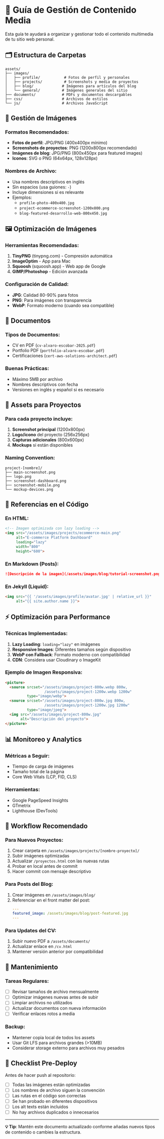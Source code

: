 # 📁 Guía de Gestión de Contenido Media

Esta guía te ayudará a organizar y gestionar todo el contenido multimedia de tu sitio web personal.

## 🗂️ Estructura de Carpetas

```
assets/
├── images/
│   ├── profile/           # Fotos de perfil y personales
│   ├── projects/          # Screenshots y media de proyectos
│   ├── blog/             # Imágenes para artículos del blog
│   └── general/          # Imágenes generales del sitio
├── documents/            # PDFs y documentos descargables
├── css/                  # Archivos de estilos
└── js/                   # Archivos JavaScript
```

## 📸 Gestión de Imágenes

### Formatos Recomendados:
- **Fotos de perfil**: JPG/PNG (400x400px mínimo)
- **Screenshots de proyectos**: PNG (1200x800px recomendado)
- **Imágenes de blog**: JPG/PNG (800x450px para featured images)
- **Iconos**: SVG o PNG (64x64px, 128x128px)

### Nombres de Archivo:
- Usa nombres descriptivos en inglés
- Sin espacios (usa guiones: `-`)
- Incluye dimensiones si es relevante
- Ejemplos:
  - `profile-photo-400x400.jpg`
  - `project-ecommerce-screenshot-1200x800.png`
  - `blog-featured-desarrollo-web-800x450.jpg`

## 🖼️ Optimización de Imágenes

### Herramientas Recomendadas:
1. **TinyPNG** (tinypng.com) - Compresión automática
2. **ImageOptim** - App para Mac
3. **Squoosh** (squoosh.app) - Web app de Google
4. **GIMP/Photoshop** - Edición avanzada

### Configuración de Calidad:
- **JPG**: Calidad 80-90% para fotos
- **PNG**: Para imágenes con transparencia
- **WebP**: Formato moderno (cuando sea compatible)

## 📄 Documentos

### Tipos de Documentos:
- CV en PDF (`cv-alvaro-escobar-2025.pdf`)
- Portfolio PDF (`portfolio-alvaro-escobar.pdf`)
- Certificaciones (`cert-aws-solutions-architect.pdf`)

### Buenas Prácticas:
- Máximo 5MB por archivo
- Nombres descriptivos con fecha
- Versiones en inglés y español si es necesario

## 🎨 Assets para Proyectos

### Para cada proyecto incluye:
1. **Screenshot principal** (1200x800px)
2. **Logo/icono** del proyecto (256x256px)
3. **Capturas adicionales** (800x600px)
4. **Mockups** si están disponibles

### Naming Convention:
```
project-[nombre]/
├── main-screenshot.png
├── logo.png
├── screenshot-dashboard.png
├── screenshot-mobile.png
└── mockup-devices.png
```

## 🔗 Referencias en el Código

### En HTML:
```html
<!-- Imagen optimizada con lazy loading -->
<img src="/assets/images/projects/ecommerce-main.png" 
     alt="E-commerce Platform Dashboard" 
     loading="lazy"
     width="800" 
     height="600">
```

### En Markdown (Posts):
```markdown
![Descripción de la imagen](/assets/images/blog/tutorial-screenshot.png)
```

### En Jekyll (Liquid):
```html
<img src="{{ '/assets/images/profile/avatar.jpg' | relative_url }}" 
     alt="{{ site.author.name }}">
```

## ⚡ Optimización para Performance

### Técnicas Implementadas:
1. **Lazy Loading**: `loading="lazy"` en imágenes
2. **Responsive Images**: Diferentes tamaños según dispositivo
3. **WebP con Fallback**: Formato moderno con compatibilidad
4. **CDN**: Considera usar Cloudinary o ImageKit

### Ejemplo de Imagen Responsiva:
```html
<picture>
  <source srcset="/assets/images/project-800w.webp 800w,
                  /assets/images/project-1200w.webp 1200w" 
          type="image/webp">
  <source srcset="/assets/images/project-800w.jpg 800w,
                  /assets/images/project-1200w.jpg 1200w" 
          type="image/jpeg">
  <img src="/assets/images/project-800w.jpg" 
       alt="Descripción del proyecto">
</picture>
```

## 📊 Monitoreo y Analytics

### Métricas a Seguir:
- Tiempo de carga de imágenes
- Tamaño total de la página
- Core Web Vitals (LCP, FID, CLS)

### Herramientas:
- Google PageSpeed Insights
- GTmetrix
- Lighthouse (DevTools)

## 🚀 Workflow Recomendado

### Para Nuevos Proyectos:
1. Crear carpeta en `/assets/images/projects/[nombre-proyecto]/`
2. Subir imágenes optimizadas
3. Actualizar `/proyectos.html` con las nuevas rutas
4. Probar en local antes de commit
5. Hacer commit con mensaje descriptivo

### Para Posts del Blog:
1. Crear imágenes en `/assets/images/blog/`
2. Referenciar en el front matter del post:
   ```yaml
   ---
   featured_image: /assets/images/blog/post-featured.jpg
   ---
   ```

### Para Updates del CV:
1. Subir nuevo PDF a `/assets/documents/`
2. Actualizar enlace en `/cv.html`
3. Mantener versión anterior por compatibilidad

## 🔧 Mantenimiento

### Tareas Regulares:
- [ ] Revisar tamaños de archivo mensualmente
- [ ] Optimizar imágenes nuevas antes de subir
- [ ] Limpiar archivos no utilizados
- [ ] Actualizar documentos con nueva información
- [ ] Verificar enlaces rotos a media

### Backup:
- Mantener copia local de todos los assets
- Usar Git LFS para archivos grandes (>10MB)
- Considerar storage externo para archivos muy pesados

## 📝 Checklist Pre-Deploy

Antes de hacer push al repositorio:

- [ ] Todas las imágenes están optimizadas
- [ ] Los nombres de archivo siguen la convención
- [ ] Las rutas en el código son correctas
- [ ] Se han probado en diferentes dispositivos
- [ ] Los alt texts están incluidos
- [ ] No hay archivos duplicados o innecesarios

---

**💡 Tip**: Mantén este documento actualizado conforme añadas nuevos tipos de contenido o cambies la estructura.
